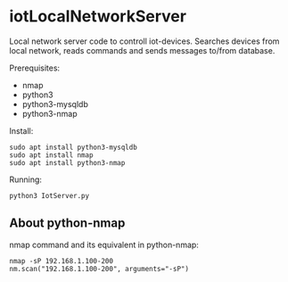 # iotLocalNetworkServer

Local network server code to controll iot-devices. Searches devices from local network, reads commands and sends messages to/from database.

Prerequisites:

 * nmap
 * python3
 * python3-mysqldb
 * python3-nmap

Install:

    sudo apt install python3-mysqldb
    sudo apt install nmap
    sudo apt install python3-nmap

Running:

    python3 IotServer.py

## About python-nmap

nmap command and its equivalent in python-nmap:

    nmap -sP 192.168.1.100-200
    nm.scan("192.168.1.100-200", arguments="-sP")
